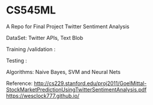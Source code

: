 # CS545ML
A Repo for Final Project Twitter Sentiment Analysis


DataSet: Twitter APIs, Text Blob

Training /validation : 

Testing :

Algorithms: Naive Bayes, SVM and Neural Nets


Reference: http://cs229.stanford.edu/proj2011/GoelMittal-StockMarketPredictionUsingTwitterSentimentAnalysis.pdf
https://wesclock777.github.io/

